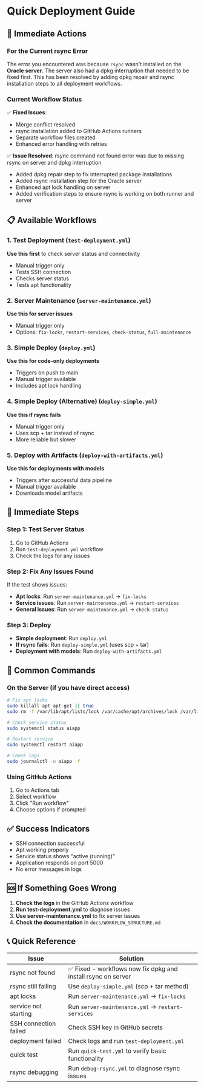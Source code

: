 # Quick Deployment Guide

## 🚀 Immediate Actions

### For the Current rsync Error
The error you encountered was because `rsync` wasn't installed on the **Oracle server**. The server also had a dpkg interruption that needed to be fixed first. This has been resolved by adding dpkg repair and rsync installation steps to all deployment workflows.

### Current Workflow Status
✅ **Fixed Issues**:
- Merge conflict resolved
- rsync installation added to GitHub Actions runners
- Separate workflow files created
- Enhanced error handling with retries

✅ **Issue Resolved**: rsync command not found error was due to missing rsync on server and dpkg interruption
- Added dpkg repair step to fix interrupted package installations
- Added rsync installation step for the Oracle server
- Enhanced apt lock handling on server
- Added verification steps to ensure rsync is working on both runner and server

## 📋 Available Workflows

### 1. **Test Deployment** (`test-deployment.yml`)
**Use this first** to check server status and connectivity
- Manual trigger only
- Tests SSH connection
- Checks server status
- Tests apt functionality

### 2. **Server Maintenance** (`server-maintenance.yml`)
**Use this for server issues**
- Manual trigger only
- Options: `fix-locks`, `restart-services`, `check-status`, `full-maintenance`

### 3. **Simple Deploy** (`deploy.yml`)
**Use this for code-only deployments**
- Triggers on push to main
- Manual trigger available
- Includes apt lock handling

### 4. **Simple Deploy (Alternative)** (`deploy-simple.yml`)
**Use this if rsync fails**
- Manual trigger only
- Uses scp + tar instead of rsync
- More reliable but slower

### 5. **Deploy with Artifacts** (`deploy-with-artifacts.yml`)
**Use this for deployments with models**
- Triggers after successful data pipeline
- Manual trigger available
- Downloads model artifacts

## 🔧 Immediate Steps

### Step 1: Test Server Status
1. Go to GitHub Actions
2. Run `test-deployment.yml` workflow
3. Check the logs for any issues

### Step 2: Fix Any Issues Found
If the test shows issues:
- **Apt locks**: Run `server-maintenance.yml` → `fix-locks`
- **Service issues**: Run `server-maintenance.yml` → `restart-services`
- **General issues**: Run `server-maintenance.yml` → `check-status`

### Step 3: Deploy
- **Simple deployment**: Run `deploy.yml`
- **If rsync fails**: Run `deploy-simple.yml` (uses scp + tar)
- **Deployment with models**: Run `deploy-with-artifacts.yml`

## 🚨 Common Commands

### On the Server (if you have direct access)
```bash
# Fix apt locks
sudo killall apt apt-get || true
sudo rm -f /var/lib/apt/lists/lock /var/cache/apt/archives/lock /var/lib/dpkg/lock* /var/lib/dpkg/lock-frontend || true

# Check service status
sudo systemctl status aiapp

# Restart service
sudo systemctl restart aiapp

# Check logs
sudo journalctl -u aiapp -f
```

### Using GitHub Actions
1. Go to Actions tab
2. Select workflow
3. Click "Run workflow"
4. Choose options if prompted

## ✅ Success Indicators

- SSH connection successful
- Apt working properly
- Service status shows "active (running)"
- Application responds on port 5000
- No error messages in logs

## 🆘 If Something Goes Wrong

1. **Check the logs** in the GitHub Actions workflow
2. **Run test-deployment.yml** to diagnose issues
3. **Use server-maintenance.yml** to fix server issues
4. **Check the documentation** in `docs/WORKFLOW_STRUCTURE.md`

## 📞 Quick Reference

| Issue | Solution |
|-------|----------|
| rsync not found | ✅ Fixed - workflows now fix dpkg and install rsync on server |
| rsync still failing | Use `deploy-simple.yml` (scp + tar method) |
| apt locks | Run `server-maintenance.yml` → `fix-locks` |
| service not starting | Run `server-maintenance.yml` → `restart-services` |
| SSH connection failed | Check SSH key in GitHub secrets |
| deployment failed | Check logs and run `test-deployment.yml` |
| quick test | Run `quick-test.yml` to verify basic functionality |
| rsync debugging | Run `debug-rsync.yml` to diagnose rsync issues | 